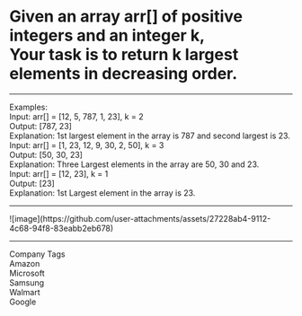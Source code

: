<h1>Given an array arr[] of positive integers and an integer k,<br> Your task is to return k largest elements in decreasing order. </h1>
<hr>
  
Examples:  <br>
Input: arr[] = [12, 5, 787, 1, 23], k = 2  <br>
Output: [787, 23]  <br>
Explanation: 1st largest element in the array is 787 and second largest is 23.  <br>
Input: arr[] = [1, 23, 12, 9, 30, 2, 50], k = 3   <br>
Output: [50, 30, 23]  <br>
Explanation: Three Largest elements in the array are 50, 30 and 23.  <br>
Input: arr[] = [12, 23], k = 1  <br>
Output: [23]  <br>
Explanation: 1st Largest element in the array is 23.  <br>
<hr>
![image](https://github.com/user-attachments/assets/27228ab4-9112-4c68-94f8-83eabb2eb678)  <br>
<hr>
Company Tags  <br>
Amazon  <br>    Microsoft   <br>  Samsung   <br>  Walmart   <br> Google
